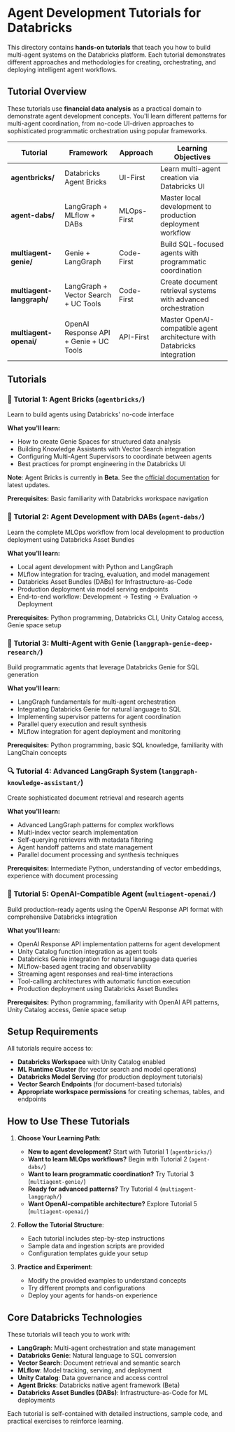 # Agent Development Tutorials for Databricks

This directory contains **hands-on tutorials** that teach you how to build multi-agent systems on the Databricks platform. Each tutorial demonstrates different approaches and methodologies for creating, orchestrating, and deploying intelligent agent workflows.

## Tutorial Overview

These tutorials use **financial data analysis** as a practical domain to demonstrate agent development concepts. You'll learn different patterns for multi-agent coordination, from no-code UI-driven approaches to sophisticated programmatic orchestration using popular frameworks.

| Tutorial | Framework | Approach | Learning Objectives |
|---|---|---|---|
| **agentbricks/** | Databricks Agent Bricks | UI-First | Learn multi-agent creation via Databricks UI |
| **agent-dabs/** | LangGraph + MLflow + DABs | MLOps-First | Master local development to production deployment workflow |
| **multiagent-genie/** | Genie + LangGraph | Code-First | Build SQL-focused agents with programmatic coordination |
| **multiagent-langgraph/** | LangGraph + Vector Search + UC Tools | Code-First | Create document retrieval systems with advanced orchestration |
| **multiagent-openai/** | OpenAI Response API + Genie + UC Tools | API-First | Master OpenAI-compatible agent architecture with Databricks integration |

## Tutorials

### 🧱 Tutorial 1: Agent Bricks (`agentbricks/`)

Learn to build agents using Databricks' no-code interface

**What you'll learn:**

- How to create Genie Spaces for structured data analysis
- Building Knowledge Assistants with Vector Search integration
- Configuring Multi-Agent Supervisors to coordinate between agents
- Best practices for prompt engineering in the Databricks UI

**Note**: Agent Bricks is currently in **Beta**. See the [official documentation](https://docs.databricks.com/aws/en/generative-ai/agent-bricks/multi-agent-supervisor) for latest updates.

**Prerequisites:** Basic familiarity with Databricks workspace navigation

### 🚀 Tutorial 2: Agent Development with DABs (`agent-dabs/`)

Learn the complete MLOps workflow from local development to production deployment using Databricks Asset Bundles

**What you'll learn:**

- Local agent development with Python and LangGraph
- MLflow integration for tracing, evaluation, and model management
- Databricks Asset Bundles (DABs) for Infrastructure-as-Code
- Production deployment via model serving endpoints
- End-to-end workflow: Development → Testing → Evaluation → Deployment

**Prerequisites:** Python programming, Databricks CLI, Unity Catalog access, Genie space setup

### 🤖 Tutorial 3: Multi-Agent with Genie (`langgraph-genie-deep-research/`)

Build programmatic agents that leverage Databricks Genie for SQL generation

**What you'll learn:**

- LangGraph fundamentals for multi-agent orchestration
- Integrating Databricks Genie for natural language to SQL
- Implementing supervisor patterns for agent coordination
- Parallel query execution and result synthesis
- MLflow integration for agent deployment and monitoring

**Prerequisites:** Python programming, basic SQL knowledge, familiarity with LangChain concepts

### 🔍 Tutorial 4: Advanced LangGraph System (`langgraph-knowledge-assistant/`)

Create sophisticated document retrieval and research agents

**What you'll learn:**

- Advanced LangGraph patterns for complex workflows  
- Multi-index vector search implementation
- Self-querying retrievers with metadata filtering
- Agent handoff patterns and state management
- Parallel document processing and synthesis techniques

**Prerequisites:** Intermediate Python, understanding of vector embeddings, experience with document processing

### 🤖 Tutorial 5: OpenAI-Compatible Agent (`multiagent-openai/`)

Build production-ready agents using the OpenAI Response API format with comprehensive Databricks integration

**What you'll learn:**

- OpenAI Response API implementation patterns for agent development
- Unity Catalog function integration as agent tools
- Databricks Genie integration for natural language data queries
- MLflow-based agent tracing and observability
- Streaming agent responses and real-time interactions
- Tool-calling architectures with automatic function execution
- Production deployment using Databricks Asset Bundles

**Prerequisites:** Python programming, familiarity with OpenAI API patterns, Unity Catalog access, Genie space setup

## Setup Requirements

All tutorials require access to:

- **Databricks Workspace** with Unity Catalog enabled
- **ML Runtime Cluster** (for vector search and model operations)
- **Databricks Model Serving** (for production deployment tutorials)
- **Vector Search Endpoints** (for document-based tutorials)
- **Appropriate workspace permissions** for creating schemas, tables, and endpoints

## How to Use These Tutorials

1. **Choose Your Learning Path**:
   - **New to agent development?** Start with Tutorial 1 (`agentbricks/`)
   - **Want to learn MLOps workflows?** Begin with Tutorial 2 (`agent-dabs/`)
   - **Want to learn programmatic coordination?** Try Tutorial 3 (`multiagent-genie/`)
   - **Ready for advanced patterns?** Try Tutorial 4 (`multiagent-langgraph/`)
   - **Want OpenAI-compatible architecture?** Explore Tutorial 5 (`multiagent-openai/`)

2. **Follow the Tutorial Structure**:
   - Each tutorial includes step-by-step instructions
   - Sample data and ingestion scripts are provided
   - Configuration templates guide your setup

3. **Practice and Experiment**:
   - Modify the provided examples to understand concepts
   - Try different prompts and configurations
   - Deploy your agents for hands-on experience

## Core Databricks Technologies

These tutorials will teach you to work with:

- **LangGraph**: Multi-agent orchestration and state management
- **Databricks Genie**: Natural language to SQL conversion  
- **Vector Search**: Document retrieval and semantic search
- **MLflow**: Model tracking, serving, and deployment
- **Unity Catalog**: Data governance and access control
- **Agent Bricks**: Databricks native agent framework (Beta)
- **Databricks Asset Bundles (DABs)**: Infrastructure-as-Code for ML deployments

Each tutorial is self-contained with detailed instructions, sample code, and practical exercises to reinforce learning.
